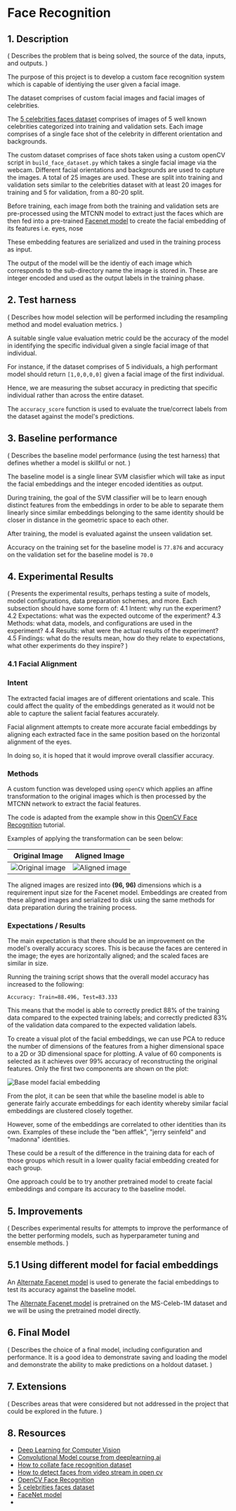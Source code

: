 # Face Recognition

## 1. Description

( Describes the problem that is being solved, the source of the data, inputs, and outputs. )

The purpose of this project is to develop a custom face recognition system which is capable of identiying the user given a facial image.

The dataset comprises of custom facial images and facial images of celebrities.

The [5 celebrities faces dataset] comprises of images of 5 well known celebrities categorized into training and validation sets. Each image comprises of a single face shot of the celebrity in different orientation and backgrounds. 

The custom dataset comprises of face shots taken using a custom openCV script in `build_face_dataset.py` which takes a single facial image via the webcam. Different facial orientations and backgrounds are used to capture the images. A total of 25 images are used. These are split into training and validation sets similar to the celebrities dataset with at least 20 images for training and 5 for validation, from a 80-20 split.

Before training, each image from both the training and validation sets are pre-processed using the MTCNN model to extract just the faces which are then fed into a pre-trained [Facenet model] to create the facial embedding of its features i.e. eyes, nose

These embedding features are serialized and used in the training process as input.

The output of the model will be the identiy of each image which corresponds to the sub-directory name the image is stored in. These are integer encoded and used as the output labels in the training phase. 

## 2. Test harness

( Describes how model selection will be performed including the resampling method and model evaluation metrics. )

A suitable single value evaluation metric could be the accuracy of the model in identifying the specific individual given a single facial image of that individual. 

For instance, if the dataset comprises of 5 individuals, a high performant model should return `[1,0,0,0,0]` given a facial image of the first individual.

Hence, we are measuring the subset accuracy in predicting that specific individual rather than across the entire dataset.

The `accuracy_score` function is used to evaluate the true/correct labels from the dataset against the model's predictions.

## 3. Baseline performance

( Describes the baseline model performance (using the test harness) that defines whether a model is skillful or not. )

The baseline model is a single linear SVM clasisfier which will take as input the facial embeddings and the integer encoded identities as output. 

During training, the goal of the SVM classifier will be to learn enough distinct features from the embeddings in order to be able to separate them linearly since similar embeddings belonging to the same identity should be closer in distance in the geometric space to each other.

After training, the model is evaluated against the unseen validation set.

Accuracy on the training set for the baseline model is `77.876` and accuracy on the validation set for the baseline model is `70.0`

## 4. Experimental Results

( Presents the experimental results, perhaps testing a suite of models, model configurations, data preparation schemes, and more. Each subsection should have some form of:
4.1 Intent: why run the experiment?
4.2 Expectations: what was the expected outcome of the experiment?
4.3 Methods: what data, models, and configurations are used in the experiment?
4.4 Results: what were the actual results of the experiment?
4.5 Findings: what do the results mean, how do they relate to expectations, what other experiments do they inspire? )

### 4.1 Facial Alignment

### Intent
The extracted facial images are of different orientations and scale. This could affect the quality of the embeddings generated as it would not be able to capture the salient facial features accurately.

Facial alignment attempts to create more accurate facial embeddings by aligning each extracted face in the same position based on the horizontal alignment of the eyes.

In doing so, it is hoped that it would improve overall classifier accuracy.

### Methods

A custom function was developed using `openCV` which applies an affine transformation to the original images which is then processed by the MTCNN network to extract the facial features.

The code is adapted from the example show in this [OpenCV Face Recognition] tutorial.

Examples of applying the transformation can be seen below:

Original Image | Aligned Image
-------------- | -------------
![Original image](artifacts/orig.jpg) | ![Aligned image](artifacts/orig_aligned.jpg)


The aligned images are resized into **(96, 96)** dimensions which is a requirement input size for the Facenet model. Embeddings are created from these aligned images and serialized to disk using the same methods for data preparation during the training process.

### Expectations / Results

The main expectation is that there should be an improvement on the model's overally accuracy scores. This is because the faces are centered in the image; the eyes are horizontally aligned; and the scaled faces are similar in size.

Running the training script shows that the overall model accuracy has increased to the following:

```
Accuracy: Train=88.496, Test=83.333
```

This means that the model is able to correctly predict 88% of the training data compared to the expected training labels; and correctly predicted 83% of the validation data compared to the expected validation labels.

To create a visual plot of the facial embeddings, we can use PCA to reduce the number of dimensions of the features from a higher dimensional space to a 2D or 3D dimensional space for plotting. A value of 60 components is selected as it achieves over 99% accuracy of reconstructing the original features. Only the first two components are shown on the plot:

![Base model facial embedding](artifacts/base_embedding.png)

From the plot, it can be seen that while the baseline model is able to generate fairly accurate embeddings for each identity whereby similar facial embeddings are clustered closely together.

However, some of the embeddings are correlated to other identities than its own. Examples of these include the "ben afflek", "jerry seinfeld" and "madonna" identities.

These could be a result of the difference in the training data for each of those groups which result in a lower quality facial embedding created for each group.

One approach could be to try another pretrained model to create facial embeddings and compare its accuracy to the baseline model. 


## 5. Improvements

( Describes experimental results for attempts to improve the performance of the better performing models, such as hyperparameter tuning and ensemble methods. )

## 5.1 Using different model for facial embeddings

An [Alternate Facenet model] is used to generate the facial embeddings to test its accuracy against the baseline model.

The [Alternate Facenet model] is pretrained on the MS-Celeb-1M dataset and we will be using the pretrained model directly.









## 6. Final Model

( Describes the choice of a final model, including configuration and performance. It is a good idea to demonstrate saving and loading the model and demonstrate the ability to make predictions on a holdout dataset. )

## 7. Extensions

( Describes areas that were considered but not addressed in the project that could be explored in the future. )

## 8. Resources
[Deep Learning for Computer Vision]: https://machinelearningmastery.com/deep-learning-for-computer-vision
[Convolutional Model course from deeplearning.ai]: https://www.coursera.org/learn/convolutional-neural-networks
[How to collate face recognition dataset]: https://www.pyimagesearch.com/2018/06/11/how-to-build-a-custom-face-recognition-dataset/
[How to detect faces from video stream in open cv]: https://www.pyimagesearch.com/2018/02/26/face-detection-with-opencv-and-deep-learning/
[OpenCV Face Recognition]: https://www.pyimagesearch.com/2018/09/24/opencv-face-recognition
[5 celebrities faces dataset]: https://www.kaggle.com/dansbecker/5-celebrity-faces-dataset
[FaceNet model]: https://github.com/iwantooxxoox/Keras-OpenFace/
[Alternate Facenet model]: https://github.com/nyoki-mtl/keras-facenet

* [Deep Learning for Computer Vision](https://machinelearningmastery.com/deep-learning-for-computer-vision)
* [Convolutional Model course from deeplearning.ai](https://www.coursera.org/learn/convolutional-neural-networks)
* [How to collate face recognition dataset](https://www.pyimagesearch.com/2018/06/11/how-to-build-a-custom-face-recognition-dataset/)
* [How to detect faces from video stream in open cv](https://www.pyimagesearch.com/2018/02/26/face-detection-with-opencv-and-deep-learning/)
* [OpenCV Face Recognition](https://www.pyimagesearch.com/2018/09/24/opencv-face-recognition)
* [5 celebrities faces dataset](https://www.kaggle.com/dansbecker/5-celebrity-faces-dataset)
* [FaceNet model](https://github.com/iwantooxxoox/Keras-OpenFace/)
* [Facenet Keras model]: (https://github.com/nyoki-mtl/keras-facenet)
